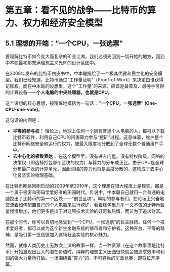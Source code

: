 # **第五章：看不见的战争——比特币的算力、权力和经济安全模型**

## **5.1 理想的开端：“一个CPU，一张选票”**

要理解比特币如今庞大而复杂的矿业江湖，我们必须先回到一切开始的地方，回到中本聪最初那充满理想主义光辉的设计蓝图中。

在2008年发布的比特币白皮书中，中本聪描绘了一个极其优雅和民主化的安全模型。我们已经知道，比特币通过“工作量证明”（Proof-of-Work）来决定由谁获得记账权。而在中本聪的设想里，这个“工作量”的来源，应该是最普及、最唾手可得的计算设备——**个人电脑的中央处理器，也就是CPU。**

这个设想的核心思想，被精炼地概括为一句话：**“一个CPU，一张选票” (One-CPU-one-vote)**。

这句话的内涵是：
*   **平等的参与权：** 理论上，地球上任何一个拥有普通个人电脑的人，都可以下载比特币软件，利用自己CPU的闲置算力参与“挖矿”过程。这意味着，维护整个比特币网络安全和运行的权力，被最大限度地分散到了全球无数个普通用户手中。
*   **去中心化的极致表达：** 在这个模型里，没有进入门槛，没有特权阶级。网络的决策权（即选择打包哪个区块的权力）与算力的分布成正比。由于CPU是全球分布最广泛的计算单元，因此网络的算力也将是高度分散的，这构成了去中心化最坚实的物理基础。

在比特币网络刚刚启动的2009年至2010年，这个理想在很大程度上是现实。那是一个属于极客和密码学爱好者的田园时代。传说中，中本聪自己就用一台普通的电脑挖出了比特币的第一个区块——“创世区块”。早期的参与者们，在论坛上兴奋地交流着如何配置自己的个人电脑来进行挖矿，看着钱包里几乎一文不值的比特币数量慢慢增加，他们更多是出于对这项技术实验的好奇和热情，而非为了追求财富。

在那个时代，你可以真切地感受到“一个CPU，一张选票”的民主脉搏。任何一个技术爱好者，都可以成为这个新生金融系统的铸币者和守护者。这种开放、平等的精神，是吸引第一批信徒加入这场社会实验的核心魅力。

然而，就像人类历史上无数次上演的故事一样，当一种资源（在这个故事里是比特币）开始显现出巨大的潜在价值时，纯粹的理想主义田园很快就会被追求效率和利润的强大力量所打破。一场围绕着“算力”的、不可避免的军备竞赛，即将拉开序幕。
